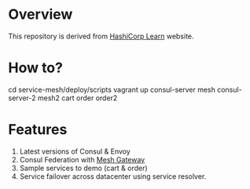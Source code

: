# Overview

This repository is derived from [HashiCorp Learn](https://github.com/hashicorp/learn-consul-vms)
website.

# How to?
cd service-mesh/deploy/scripts 
vagrant up consul-server mesh consul-server-2 mesh2 cart order order2 


# Features
1. Latest versions of Consul & Envoy
2. Consul Federation with [Mesh Gateway](https://developer.hashicorp.com/consul/docs/connect/gateways/mesh-gateway/wan-federation-via-mesh-gateways)
3. Sample services to demo (cart & order)
4. Service failover across datacenter using service resolver.